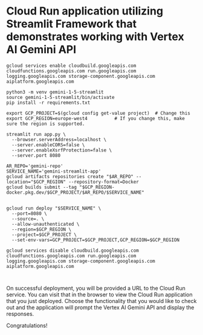 # Cloud Run application utilizing Streamlit Framework that demonstrates working with Vertex AI Gemini API

```shell
gcloud services enable cloudbuild.googleapis.com cloudfunctions.googleapis.com run.googleapis.com logging.googleapis.com storage-component.googleapis.com aiplatform.googleapis.com

python3 -m venv gemini-1-5-streamlit
source gemini-1-5-streamlit/bin/activate
pip install -r requirements.txt

export GCP_PROJECT=$(gcloud config get-value project)  # Change this
export GCP_REGION=europe-west4          # If you change this, make sure the region is supported.

streamlit run app.py \
  --browser.serverAddress=localhost \
  --server.enableCORS=false \
  --server.enableXsrfProtection=false \
  --server.port 8080

AR_REPO='gemini-repo'
SERVICE_NAME='gemini-streamlit-app' 
gcloud artifacts repositories create "$AR_REPO" --location="$GCP_REGION" --repository-format=Docker
gcloud builds submit --tag "$GCP_REGION-docker.pkg.dev/$GCP_PROJECT/$AR_REPO/$SERVICE_NAME"

   
gcloud run deploy "$SERVICE_NAME" \
  --port=8080 \
  --source=. \
  --allow-unauthenticated \
  --region=$GCP_REGION \
  --project=$GCP_PROJECT \
  --set-env-vars=GCP_PROJECT=$GCP_PROJECT,GCP_REGION=$GCP_REGION
    
gcloud services disable cloudbuild.googleapis.com cloudfunctions.googleapis.com run.googleapis.com logging.googleapis.com storage-component.googleapis.com aiplatform.googleapis.com

     
```

On successful deployment, you will be provided a URL to the Cloud Run service. You can visit that in the browser to view the Cloud Run application that you just deployed. Choose the functionality that you would like to check out and the application will prompt the Vertex AI Gemini API and display the responses.

Congratulations!

